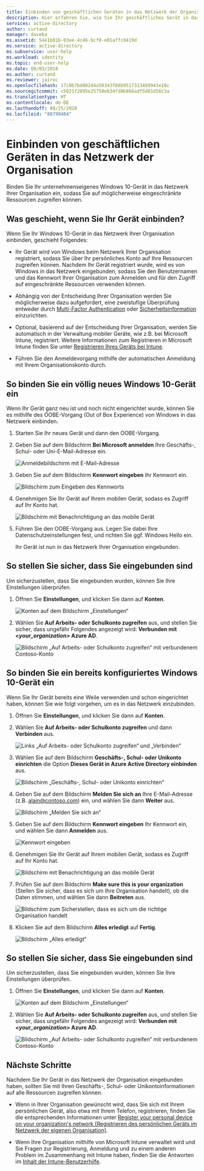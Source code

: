 ```yaml
---
title: Einbinden von geschäftlichen Geräten in das Netzwerk der Organisation – AD
description: Hier erfahren Sie, wie Sie Ihr geschäftliches Gerät in das Netzwerk der Organisation einbinden.
services: active-directory
author: curtand
manager: daveba
ms.assetid: 54e1b01b-03ee-4c46-bcf0-e01affc0419d
ms.service: active-directory
ms.subservice: user-help
ms.workload: identity
ms.topic: end-user-help
ms.date: 08/03/2018
ms.author: curtand
ms.reviewer: jairoc
ms.openlocfilehash: 17c0b7bd802d4a50343f88b9517313489943e10c
ms.sourcegitcommit: c5021f2095e25750eb34fd0b866adf5d81d56c3a
ms.translationtype: HT
ms.contentlocale: de-DE
ms.lasthandoff: 08/25/2020
ms.locfileid: "88799484"
---
```

# <a name="join-your-work-device-to-your-organizations-network"></a>Einbinden von geschäftlichen Geräten in das Netzwerk der Organisation
Binden Sie Ihr unternehmenseigenes Windows 10-Gerät in das Netzwerk Ihrer Organisation ein, sodass Sie auf möglicherweise eingeschränkte Ressourcen zugreifen können.

## <a name="what-happens-when-you-join-your-device"></a>Was geschieht, wenn Sie Ihr Gerät einbinden?
Wenn Sie Ihr Windows 10-Gerät in das Netzwerk Ihrer Organisation einbinden, geschieht Folgendes:

- Ihr Gerät wird von Windows beim Netzwerk Ihrer Organisation registriert, sodass Sie über Ihr persönliches Konto auf Ihre Ressourcen zugreifen können. Nachdem Ihr Gerät registriert wurde, wird es von Windows in das Netzwerk eingebunden, sodass Sie den Benutzernamen und das Kennwort Ihrer Organisation zum Anmelden und für den Zugriff auf eingeschränkte Ressourcen verwenden können.

- Abhängig von der Entscheidung Ihrer Organisation werden Sie möglicherweise dazu aufgefordert, eine zweistufige Überprüfung entweder durch [Multi-Factor Authentication](multi-factor-authentication-end-user-first-time.md) oder [Sicherheitsinformation](./security-info-setup-signin.md) einzurichten.

- Optional, basierend auf der Entscheidung Ihrer Organisation, werden Sie automatisch in der Verwaltung mobiler Geräte, wie z.B. bei Microsoft Intune, registriert. Weitere Informationen zum Registrieren in Microsoft Intune finden Sie unter [Registrieren Ihres Geräts bei Intune](/intune-user-help/enroll-your-device-in-intune-all).

- Führen Sie den Anmeldevorgang mithilfe der automatischen Anmeldung mit Ihrem Organisationskonto durch.

## <a name="to-join-a-brand-new-windows-10-device"></a>So binden Sie ein völlig neues Windows 10-Gerät ein
Wenn Ihr Gerät ganz neu ist und noch nicht eingerichtet wurde, können Sie es mithilfe des OOBE-Vorgang (Out of Box Experience) von Windows in das Netzwerk einbinden.

1. Starten Sie Ihr neues Gerät und dann den OOBE-Vorgang.

2. Geben Sie auf dem Bildschirm **Bei Microsoft anmelden** Ihre Geschäfts-, Schul- oder Uni-E-Mail-Adresse ein.

    ![Anmeldebildschirm mit E-Mail-Adresse](./media/user-help-join-device-on-network/join-device-oobe-signin.png)

3. Geben Sie auf dem Bildschirm **Kennwort eingeben** Ihr Kennwort ein.

    ![Bildschirm zum Eingeben des Kennworts](./media/user-help-join-device-on-network/join-device-oobe-password.png)

4. Genehmigen Sie Ihr Gerät auf Ihrem mobilen Gerät, sodass es Zugriff auf Ihr Konto hat. 

    ![Bildschirm mit Benachrichtigung an das mobile Gerät](./media/user-help-join-device-on-network/join-device-oobe-mobile.png)

5. Führen Sie den OOBE-Vorgang aus. Legen Sie dabei Ihre Datenschutzeinstellungen fest, und richten Sie ggf. Windows Hello ein.

    Ihr Gerät ist nun in das Netzwerk Ihrer Organisation eingebunden.

## <a name="to-make-sure-youre-joined"></a>So stellen Sie sicher, dass Sie eingebunden sind
Um sicherzustellen, dass Sie eingebunden wurden, können Sie Ihre Einstellungen überprüfen.

1. Öffnen Sie **Einstellungen**, und klicken Sie dann auf **Konten**.

    ![Konten auf dem Bildschirm „Einstellungen“](./media/user-help-join-device-on-network/join-device-settings-accounts.png)

2. Wählen Sie **Auf Arbeits- oder Schulkonto zugreifen** aus, und stellen Sie sicher, dass ungefähr Folgendes angezeigt wird: **Verbunden mit *\<your_organization>* Azure AD**.

    ![Bildschirm „Auf Arbeits- oder Schulkonto zugreifen“ mit verbundenem Contoso-Konto](./media/user-help-join-device-on-network/join-device-oobe-verify.png)


## <a name="to-join-an-already-configured-windows-10-device"></a>So binden Sie ein bereits konfiguriertes Windows 10-Gerät ein
Wenn Sie Ihr Gerät bereits eine Weile verwenden und schon eingerichtet haben, können Sie wie folgt vorgehen, um es in das Netzwerk einzubinden.

1. Öffnen Sie **Einstellungen**, und klicken Sie dann auf **Konten**.

2. Wählen Sie **Auf Arbeits- oder Schulkonto zugreifen** und dann **Verbinden** aus.

    ![Links „Auf Arbeits- oder Schulkonto zugreifen“ und „Verbinden“](./media/user-help-join-device-on-network/join-device-access-work-school-connect.png)

3. Wählen Sie auf dem Bildschirm **Geschäfts-, Schul- oder Unikonto einrichten** die Option **Dieses Gerät in Azure Active Directory einbinden** aus.

    ![Bildschirm „Geschäfts-, Schul- oder Unikonto einrichten“](./media/user-help-join-device-on-network/join-device-setup-join-aad.png)

4. Geben Sie auf dem Bildschirm **Melden Sie sich an** Ihre E-Mail-Adresse (z.B. alain@contoso.com) ein, und wählen Sie dann **Weiter** aus.

    ![Bildschirm „Melden Sie sich an“](./media/user-help-join-device-on-network/join-device-setup-get-signed-in.png)

5. Geben Sie auf dem Bildschirm **Kennwort eingeben** Ihr Kennwort ein, und wählen Sie dann **Anmelden** aus.

    ![Kennwort eingeben](./media/user-help-join-device-on-network/join-device-setup-password.png)

6. Genehmigen Sie Ihr Gerät auf Ihrem mobilen Gerät, sodass es Zugriff auf Ihr Konto hat. 

    ![Bildschirm mit Benachrichtigung an das mobile Gerät](./media/user-help-join-device-on-network/join-device-setup-mobile.png)

7. Prüfen Sie auf dem Bildschirm **Make sure this is your organization** (Stellen Sie sicher, dass es sich um Ihre Organisation handelt), ob die Daten stimmen, und wählen Sie dann **Beitreten** aus.

    ![Bildschirm zum Sicherstellen, dass es sich um die richtige Organisation handelt](./media/user-help-join-device-on-network/join-device-setup-confirm.png)

8. Klicken Sie auf dem Bildschirm **Alles erledigt** auf **Fertig**.

    ![Bildschirm „Alles erledigt“](./media/user-help-join-device-on-network/join-device-setup-finish.png)

## <a name="to-make-sure-youre-joined"></a>So stellen Sie sicher, dass Sie eingebunden sind
Um sicherzustellen, dass Sie eingebunden wurden, können Sie Ihre Einstellungen überprüfen.

1. Öffnen Sie **Einstellungen**, und klicken Sie dann auf **Konten**.

    ![Konten auf dem Bildschirm „Einstellungen“](./media/user-help-join-device-on-network/join-device-settings-accounts.png)

2. Wählen Sie **Auf Arbeits- oder Schulkonto zugreifen** aus, und stellen Sie sicher, dass ungefähr Folgendes angezeigt wird: **Verbunden mit *\<your_organization>* Azure AD**.

    ![Bildschirm „Auf Arbeits- oder Schulkonto zugreifen“ mit verbundenem Contoso-Konto](./media/user-help-join-device-on-network/join-device-setup-verify.png)

## <a name="next-steps"></a>Nächste Schritte
Nachdem Sie Ihr Gerät in das Netzwerk der Organisation eingebunden haben, sollten Sie mit Ihren Geschäfts-, Schul- oder Unikontoinformationen auf alle Ressourcen zugreifen können.

- Wenn in Ihrer Organisation gewünscht wird, dass Sie sich mit Ihrem persönlichen Gerät, also etwa mit Ihrem Telefon, registrieren, finden Sie die entsprechenden Informationen unter [Register your personal device on your organization's network (Registrieren des persönlichen Geräts im Netzwerk der eigenen Organisation)](user-help-register-device-on-network.md).

- Wenn Ihre Organisation mithilfe von Microsoft Intune verwaltet wird und Sie Fragen zur Registrierung, Anmeldung und zu einem anderen Problem im Zusammenhang mit Intune haben, finden Sie die Antworten im [Inhalt der Intune-Benutzerhilfe](/intune-user-help/use-managed-devices-to-get-work-done).